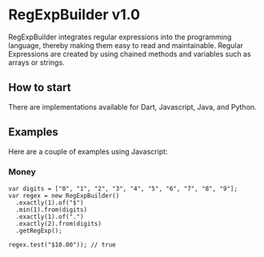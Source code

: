 RegExpBuilder v1.0
=============
RegExpBuilder integrates regular expressions into the programming language, thereby making them easy to read and maintainable. Regular Expressions are created by using chained methods and variables such as arrays or strings.

<h2>How to start</h2>
There are implementations available for Dart, Javascript, Java, and Python.

<h2>Examples</h2>
Here are a couple of examples using Javascript:

<h3>Money</h3>

```
var digits = ["0", "1", "2", "3", "4", "5", "6", "7", "8", "9"];
var regex = new RegExpBuilder()
  .exactly(1).of("$")
  .min(1).from(digits)
  .exactly(1).of(".")
  .exactly(2).from(digits)
  .getRegExp();
  
regex.test("$10.00")); // true
```
